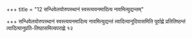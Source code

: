 +++
title = "12 सन्धिवेलयोरुपस्थानं स्वस्त्ययनमादित्य नावमित्युद्यन्तम्"

+++
सन्धिवेलयोरुपस्थानं स्वस्त्ययनमादित्य नावमित्युद्यन्तं त्वादित्यानूदियासमिति पूर्वाह्णे प्रतितिष्ठन्तं त्वादित्यानुप्रति-तिष्ठासमित्यपराह्णे १२
